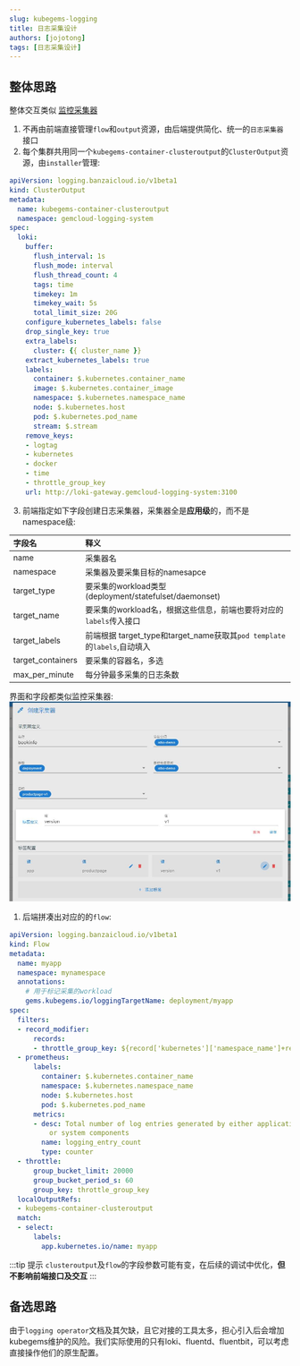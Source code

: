 ```yaml
---
slug: kubegems-logging
title: 日志采集设计
authors: [jojotong]
tags: [日志采集设计]
---
```


## 整体思路
整体交互类似 [监控采集器](../docs/tasks/observability/monitor/monitors#指标采集)

1. 不再由前端直接管理`flow`和`output`资源，由后端提供简化、统一的`日志采集器`接口
2. 每个集群共用同一个`kubegems-container-clusteroutput`的`ClusterOutput`资源，由`installer`管理:
```yaml
apiVersion: logging.banzaicloud.io/v1beta1
kind: ClusterOutput
metadata:
  name: kubegems-container-clusteroutput
  namespace: gemcloud-logging-system
spec:
  loki:
    buffer:
      flush_interval: 1s
      flush_mode: interval
      flush_thread_count: 4
      tags: time
      timekey: 1m
      timekey_wait: 5s
      total_limit_size: 20G
    configure_kubernetes_labels: false
    drop_single_key: true
    extra_labels:
      cluster: {{ cluster_name }}
    extract_kubernetes_labels: true
    labels:
      container: $.kubernetes.container_name
      image: $.kubernetes.container_image
      namespace: $.kubernetes.namespace_name
      node: $.kubernetes.host
      pod: $.kubernetes.pod_name
      stream: $.stream
    remove_keys:
    - logtag
    - kubernetes
    - docker
    - time
    - throttle_group_key
    url: http://loki-gateway.gemcloud-logging-system:3100
```
3. 前端指定如下字段创建日志采集器，采集器全是**应用级**的，而不是namespace级:

| 字段名            | 释义                                                                     |
| :---------------- | :----------------------------------------------------------------------- |
| name              | 采集器名                                                                 |
| namespace         | 采集器及要采集目标的namesapce                                            |
| target_type       | 要采集的workload类型(deployment/statefulset/daemonset)                   |
| target_name       | 要采集的workload名，根据这些信息，前端也要将对应的`labels`传入接口       |
| target_labels     | 前端根据 target_type和target_name获取其`pod template`的`labels`,自动填入 |
| target_containers | 要采集的容器名，多选                                                     |
| max_per_minute    | 每分钟最多采集的日志条数                                                 |

界面和字段都类似监控采集器:
![](assets/logging-collector.jpg)

1. 后端拼凑出对应的的`flow`:

```yaml
apiVersion: logging.banzaicloud.io/v1beta1
kind: Flow
metadata:
  name: myapp
  namespace: mynamespace
  annotations:
    # 用于标记采集的workload
    gems.kubegems.io/loggingTargetName: deployment/myapp
spec:
  filters:
  - record_modifier:
      records:
      - throttle_group_key: ${record['kubernetes']['namespace_name']+record['kubernetes']['pod_name']}
  - prometheus:
      labels:
        container: $.kubernetes.container_name
        namespace: $.kubernetes.namespace_name
        node: $.kubernetes.host
        pod: $.kubernetes.pod_name
      metrics:
      - desc: Total number of log entries generated by either application containers
          or system components
        name: logging_entry_count
        type: counter
  - throttle:
      group_bucket_limit: 20000
      group_bucket_period_s: 60
      group_key: throttle_group_key              
  localOutputRefs:
  - kubegems-container-clusteroutput
  match:
  - select:
      labels:
        app.kubernetes.io/name: myapp
```

:::tip 提示
`clusteroutput`及`flow`的字段参数可能有变，在后续的调试中优化，**但不影响前端接口及交互**
:::
   
## 备选思路

由于`logging operator`文档及其欠缺，且它对接的工具太多，担心引入后会增加kubegems维护的风险。我们实际使用的只有loki、fluentd、fluentbit，可以考虑直接操作他们的原生配置。